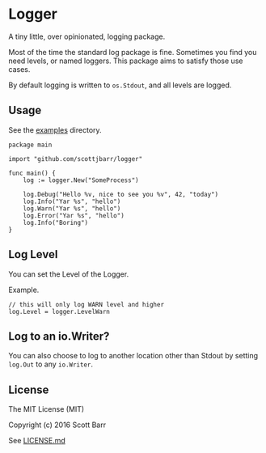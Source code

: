 # Logger

A tiny little, over opinionated, logging package.

Most of the time the standard log package is fine. Sometimes you find
you need levels, or named loggers. This package aims to satisfy those
use cases.

By default logging is written to `os.Stdout`, and all levels are logged.

## Usage

See the [examples](./examples/) directory.

```
package main

import "github.com/scottjbarr/logger"

func main() {
	log := logger.New("SomeProcess")

	log.Debug("Hello %v, nice to see you %v", 42, "today")
	log.Info("Yar %s", "hello")
	log.Warn("Yar %s", "hello")
	log.Error("Yar %s", "hello")
	log.Info("Boring")
}
```

## Log Level

You can set the Level of the Logger.

Example.

    // this will only log WARN level and higher
    log.Level = logger.LevelWarn

## Log to an io.Writer?

You can also choose to log to another location other than Stdout by
setting `log.Out` to any `io.Writer`.

## License

The MIT License (MIT)

Copyright (c) 2016 Scott Barr

See [LICENSE.md](LICENSE.md)
